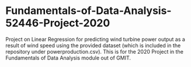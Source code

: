 # Fundamentals-of-Data-Analysis-52446-Project-2020
Project on Linear Regression for predicting wind turbine power output as a result of wind speed using the provided dataset (which is included in the repository under powerproduction.csv). This is for the 2020 Project in the Fundamentals of Data Analysis module out of GMIT.
